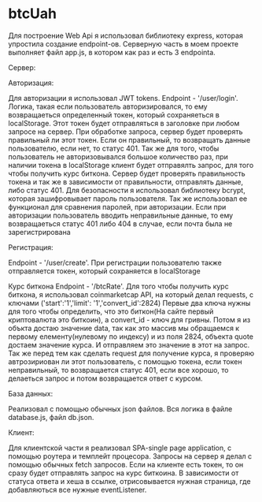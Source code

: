 # btcUah

Для построение Web Api я использовал библиотеку express, которая упростила создание endpoint-ов.
Серверную часть в моем проекте выполняет файл app.js, в котором как раз и есть 3 endpointa.

Сервер:

Авторизация:

Для авторизации я использовал JWT tokens. Endpoint - '/user/login'. Логика, такая если пользователь авторизировался, то ему возвращаеться
определенный токен, который сохраняеться в localStorage. Этот токен будет отправляться в заголовке при любом запросе на сервер.
При обработке запроса, сервер будет проверять правильный ли этот токен. Если он правильный, то возвращать данные 
пользователю, если нет, то статус 401. Так же для того, чтобы пользователь не авторизовывался большое количество раз, при
наличии токена в localStorage клиент будет отправялть запрос, для того чтобы получить курс биткона. Сервер будет проверять
правильность токена и так же в зависимости от правильности, отправлять данные, либо статус 401.
Для безопасности я использовал библиотеку bcrypt, которая зашифровывает пароль пользователя. Так же использовал ее функционал для сравнения паролей, при авторизации.
Если при авторизации пользователь вводить неправильные данные, то ему возвращаеться статус 401 либо 404 в случае, если почта была не зарегистрирована

Регистрация:

Endpoint - '/user/create'.
При регистрации пользователю также отправляется токен, который сохраняется в localStorage

Курс биткона
Endpoint - '/btcRate'.
Для того чтобы получить курс биткона, я использовал coinmarketcap API, на который делал requests, с ключами ('start':'1','limit': '1','convert_id':2824)
Первые два ключа нужны для того чтобы определить, что это биткон(На сайте первый криптовалюта это биткоин), а convert_id - ключ для гривны.
Потом я из объкта достаю значение data, так как это масcив мы обращаемся к первому елементу(нулевому по индексу) и из поля 2824, объекта quote достаем значение курса.
И отправляем это значение в этот на запрос. Так же перед тем как сделать request для получение курса, я проверяю автрозириован ли этот пользователь, с помощью токена, если токен
неправильный, то возвращается статус 401, если все хорошо, то делаеться запрос и потом возвращается ответ с курсом.

База данных:

Реализовал с помощью обычных json файлов. Вся логика в файле database.js, файл db.json.

Клиент:

Для клиентской части я реализовал SPA-single page application, с помощью роутера и темплейт процесора. Запросы на сервер я делал с помощью обычных fetch запросов.
Если на клиенте есть токен, то он сразу будет отправлять запрос на курс биткоина. В зависимости от статуса ответа и хеша в ссылке, отрисовывается нужная страница, где
добавляються все нужные eventListener.


            
